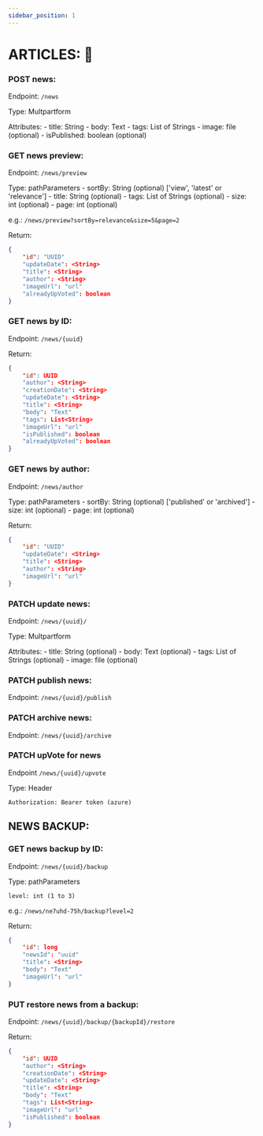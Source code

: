 ```yaml
---
sidebar_position: 1
---
```


# ARTICLES: 📰

### POST news:
Endpoint: `/news`

Type: Multpartform

Attributes:
    - title: String
    - body: Text
    - tags: List of Strings
    - image: file (optional)
    - isPublished: boolean (optional)


### GET news preview:
Endpoint: `/news/preview`

Type: pathParameters
    - sortBy: String (optional) ['view', 'latest' or 'relevance']
    - title: String (optional)
    - tags: List of Strings (optional)
    - size: int (optional)
    - page: int (optional)

e.g.: `/news/preview?sortBy=relevance&size=5&page=2`

Return:
```json
{ 
    "id": "UUID"
    "updateDate": <String>
    "title": <String>
    "author": <String> 
    "imageUrl": "url"
    "alreadyUpVoted": boolean
}
```

### GET news by ID:     
Endpoint: `/news/{uuid}`

Return:
```json
{
    "id": UUID
    "author": <String> 
    "creationDate": <String>
    "updateDate": <String>
    "title": <String>
    "body": "Text"
    "tags": List<String>
    "imageUrl": "url"
    "isPublished": boolean
    "alreadyUpVoted": boolean
}
```

### GET news by author:
    
Endpoint: `/news/author`

Type: pathParameters
    - sortBy: String (optional) ['published' or 'archived']
    - size: int (optional)
    - page: int (optional)

Return: 
```json
{
    "id": "UUID"
    "updateDate": <String>
    "title": <String>
    "author": <String> 
    "imageUrl": "url"
}
```


### PATCH update news:  
Endpoint: `/news/{uuid}/`

Type: Multpartform
    
Attributes:
    - title: String (optional)
    - body: Text (optional)
    - tags: List of Strings (optional)
    - image: file (optional) 


### PATCH publish news:
Endpoint: `/news/{uuid}/publish`


### PATCH archive news: 
Endpoint: `/news/{uuid}/archive`

### PATCH upVote for news
Endpoint `/news/{uuid}/upvote`

Type: Header

    Authorization: Bearer token (azure)


## NEWS BACKUP:

### GET news backup by ID:
Endpoint: `/news/{uuid}/backup`

Type: pathParameters

    level: int (1 to 3)
        
e.g.: `/news/ne7uhd-75h/backup?level=2`

Return: 
```json
{
    "id": long
    "newsId": "uuid"
    "title": <String>
    "body": "Text"
    "imageUrl": "url"
}
```
            
### PUT restore news from a backup:
Endpoint: `/news/{uuid}/backup/{backupId}/restore`

Return:
```json
{
    "id": UUID
    "author": <String> 
    "creationDate": <String>
    "updateDate": <String>
    "title": <String>
    "body": "Text"
    "tags": List<String>
    "imageUrl": "url"
    "isPublished": boolean
} 
```